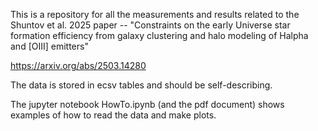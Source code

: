 This is a repository for all the measurements and results related to the Shuntov et al. 2025 paper -- "Constraints on the early Universe star formation efficiency from galaxy clustering and halo modeling of Halpha and [OIII] emitters"

https://arxiv.org/abs/2503.14280

The data is stored in ecsv tables and should be self-describing.

The jupyter notebook HowTo.ipynb (and the pdf document) shows examples of how to read the data and make plots.